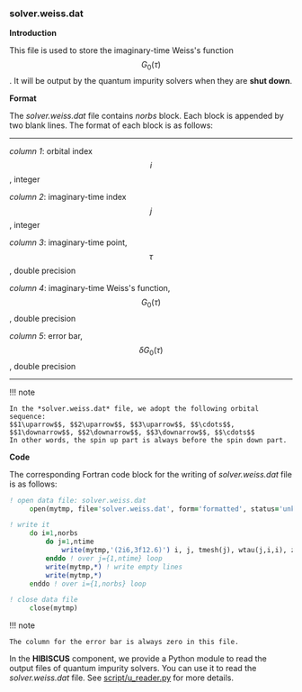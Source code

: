 ### solver.weiss.dat

**Introduction**

This file is used to store the imaginary-time Weiss's function $$G_0(\tau)$$. It will be output by the quantum impurity solvers when they are **shut down**.

**Format**

The *solver.weiss.dat* file contains *norbs* block. Each block is appended by two blank lines. The format of each block is as follows:

---

*column 1*: orbital index $$i$$, integer

*column 2*: imaginary-time index $$j$$, integer

*column 3*: imaginary-time point, $$\tau$$, double precision

*column 4*: imaginary-time Weiss's function, $$G_0(\tau)$$, double precision

*column 5*: error bar, $$\delta G_0(\tau)$$, double precision

---

!!! note

    In the *solver.weiss.dat* file, we adopt the following orbital sequence:
    $$1\uparrow$$, $$2\uparrow$$, $$3\uparrow$$, $$\cdots$$, $$1\downarrow$$, $$2\downarrow$$, $$3\downarrow$$, $$\cdots$$
    In other words, the spin up part is always before the spin down part.

**Code**

The corresponding Fortran code block for the writing of *solver.weiss.dat* file is as follows:

```fortran
! open data file: solver.weiss.dat
     open(mytmp, file='solver.weiss.dat', form='formatted', status='unknown')

! write it
     do i=1,norbs
         do j=1,ntime
             write(mytmp,'(2i6,3f12.6)') i, j, tmesh(j), wtau(j,i,i), zero
         enddo ! over j={1,ntime} loop
         write(mytmp,*) ! write empty lines
         write(mytmp,*)
     enddo ! over i={1,norbs} loop

! close data file
     close(mytmp)
```

!!! note

    The column for the error bar is always zero in this file.

In the **HIBISCUS** component, we provide a Python module to read the output files of quantum impurity solvers. You can use it to read the *solver.weiss.dat* file. See [script/u_reader.py](../ch07/reader.md) for more details.